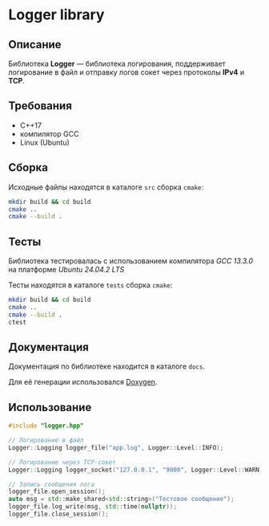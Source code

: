 # Logger library
## Описание
Библиотека **Logger** — библиотека логирования, поддерживает логирование в файл и отправку логов сокет через протоколы __IPv4__ и __TCP__.

## Требования
- C++17
- компилятор GCC
- Linux (Ubuntu)

## Сборка
Исходные файлы находятся в каталоге `src`
сборка `cmake`:
```bash
mkdir build && cd build
cmake ..
cmake --build .
```

## Тесты
Библиотека тестировалась с использованием компилятора _GCC_ _13.3.0_ на платформе _Ubuntu_ _24.04.2_ _LTS_

Тесты находятся в каталоге `tests`
сборка `cmake`:
```bash
mkdir build && cd build
cmake ..
cmake --build .
ctest
```

## Документация
Документация по библиотеке находится в каталоге `docs`.

Для её генерации использовался [Doxygen](https://www.doxygen.nl/).

## Использование

```cpp
#include "logger.hpp"

// Логирование в файл
Logger::Logging logger_file("app.log", Logger::Level::INFO);

// Логирование через TCP-сокет
Logger::Logging logger_socket("127.0.0.1", "9000", Logger::Level::WARN);

// Запись сообщения лога
logger_file.open_session();
auto msg = std::make_shared<std::string>("Тестовое сообщение");
logger_file.log_write(msg, std::time(nullptr));
logger_file.close_session();
```
